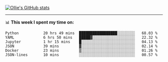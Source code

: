 <!--
**icedpanda/icedpanda** is a ✨ _special_ ✨ repository because its `README.md` (this file) appears on your GitHub profile.

Here are some ideas to get you started:

- 🔭 I’m currently working on ...
- 🌱 I’m currently learning ...
- 👯 I’m looking to collaborate on ...
- 🤔 I’m looking for help with ...
- 💬 Ask me about ...
- 📫 How to reach me: ...
- 😄 Pronouns: ...
- ⚡ Fun fact: ...
-->
[![Ollie's GitHub stats](https://github-readme-stats-icedpanda.vercel.app/api?username=icedpanda&count_private=true&show_icons=true)](https://github.com/icedpanda)

---
📊 **This week I spent my time on:**
<!--START_SECTION:waka-->

```text
Python           20 hrs 49 mins  █████████████████░░░░░░░░   68.03 %
YAML             6 hrs 50 mins   █████▓░░░░░░░░░░░░░░░░░░░   22.32 %
Jupyter          1 hr 15 mins    █░░░░░░░░░░░░░░░░░░░░░░░░   04.13 %
JSON             39 mins         ▓░░░░░░░░░░░░░░░░░░░░░░░░   02.14 %
Docker           23 mins         ▒░░░░░░░░░░░░░░░░░░░░░░░░   01.26 %
JSON-lines       10 mins         ░░░░░░░░░░░░░░░░░░░░░░░░░   00.57 %
```

<!--END_SECTION:waka-->
